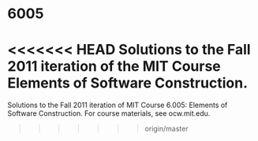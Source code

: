 # 6005
<<<<<<< HEAD
Solutions to the Fall 2011 iteration of the MIT Course Elements of Software Construction.
=======
Solutions to the Fall 2011 iteration of MIT Course 6.005: Elements of Software Construction. For course materials, see ocw.mit.edu.
>>>>>>> origin/master
